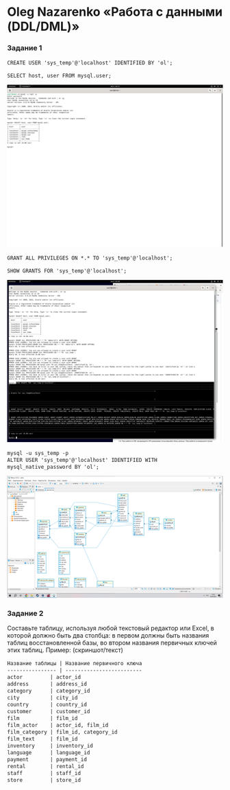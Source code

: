 # Oleg Nazarenko «Работа с данными (DDL/DML)»
### Задание 1

```
CREATE USER 'sys_temp'@'localhost' IDENTIFIED BY 'ol';
```
```
SELECT host, user FROM mysql.user;
```
![Monitoring](https://github.com/olegnazarenko92/Nazarenko-db/blob/f0b44b5e4d8e40ea338f7e1f0c36e4cf6708f36d/Screenshot%20from%202023-06-03%2010-27-42.png)

```
GRANT ALL PRIVILEGES ON *.* TO 'sys_temp'@'localhost';
```
```
SHOW GRANTS FOR 'sys_temp'@'localhost';
```
![Monitoring](https://github.com/olegnazarenko92/Nazarenko-db/blob/35ae206573f405f1985a9b2dea0f200957a3d010/Screenshot%20from%202023-06-03%2010-48-12.png)

```
mysql -u sys_temp -p
ALTER USER 'sys_temp'@'localhost' IDENTIFIED WITH mysql_native_password BY 'ol';
```
![Monitoring](https://github.com/olegnazarenko92/Nazarenko-db/blob/91d2e089ca51f92af74c78aba1c74a6dbaa11ee6/%D0%91%D0%B5%D0%B7%D1%8B%D0%BC%D1%8F%D0%BD%D0%BD%D1%8B%D0%B9.png)


### Задание 2
Составьте таблицу, используя любой текстовый редактор или Excel, в которой должно быть два столбца: в первом должны быть названия таблиц восстановленной базы, во втором названия первичных ключей этих таблиц. Пример: (скриншот/текст)
```
Название таблицы | Название первичного ключа
---------------- | -------------------------
actor         | actor_id
address       | address_id
category      | category_id
city          | city_id
country       | country_id
customer      | customer_id
film          | film_id
film_actor    | actor_id, film_id
film_category | film_id, category_id
film_text     | film_id
inventory     | inventory_id
language      | language_id
payment       | payment_id
rental        | rental_id
staff         | staff_id
store         | store_id
```
